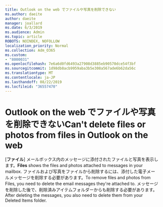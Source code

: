 ```yaml
---
title: Outlook on the web でファイルや写真を削除できない
ms.author: daeite
author: daeite
manager: joallard
ms.date: 6/3/2019
ms.audience: Admin
ms.topic: article
ROBOTS: NOINDEX, NOFOLLOW
localization_priority: Normal
ms.collection: Adm_O365
ms.custom:
- "8000031"
ms.openlocfilehash: 7e6a6d0fd6493a27908d3885eb90570dce54f3bf
ms.sourcegitcommit: 1d98db8acb9959aba3b5e308a567ade6b62da56c
ms.translationtype: MT
ms.contentlocale: ja-JP
ms.lasthandoff: 08/22/2019
ms.locfileid: "36557470"
---
```

# <a name="cant-delete-files-or-photos-from-files-in-outlook-on-the-web"></a><span data-ttu-id="42f22-102">Outlook on the web でファイルや写真を削除できない</span><span class="sxs-lookup"><span data-stu-id="42f22-102">Can't delete files or photos from files in Outlook on the web</span></span>

<span data-ttu-id="42f22-103">[**ファイル**] メールボックス内のメッセージに添付されたファイルと写真を表示します。</span><span class="sxs-lookup"><span data-stu-id="42f22-103">**Files** shows the files and photos attached to messages in your mailbox.</span></span> <span data-ttu-id="42f22-104">ファイルおよび写真をファイルから削除するには、添付した電子メールメッセージを削除する必要があります。</span><span class="sxs-lookup"><span data-stu-id="42f22-104">To remove files and photos from Files, you need to delete the email messages they're attached to.</span></span> <span data-ttu-id="42f22-105">メッセージを削除した後で、削除済みアイテムフォルダーからも削除する必要があります。</span><span class="sxs-lookup"><span data-stu-id="42f22-105">After deleting the messages, you also need to delete them from your Deleted Items folder.</span></span>